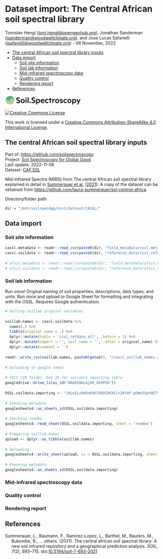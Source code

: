 Dataset import: The Central African soil spectral library
================
Tomislav Hengl (<tom.hengl@opengeohub.org>), Jonathan Sanderman
(<jsanderman@woodwellclimate.org>), and Jose Lucas Safanelli
(<jsafanelli@woodwellclimate.org>) -
08 November, 2022



-   [The central African soil spectral library
    inputs](#the-central-african-soil-spectral-library-inputs)
-   [Data import](#data-import)
    -   [Soil site information](#soil-site-information)
    -   [Soil lab information](#soil-lab-information)
    -   [Mid-infrared spectroscopy
        data](#mid-infrared-spectroscopy-data)
    -   [Quality control](#quality-control)
    -   [Rendering report](#rendering-report)
-   [References](#references)

[<img src="../../img/soilspec4gg-logo_fc.png" alt="SoilSpec4GG logo" width="250"/>](https://soilspectroscopy.org/)

[<img alt="Creative Commons License" style="border-width:0" src="https://i.creativecommons.org/l/by-sa/4.0/88x31.png" />](http://creativecommons.org/licenses/by-sa/4.0/)

This work is licensed under a [Creative Commons Attribution-ShareAlike
4.0 International
License](http://creativecommons.org/licenses/by-sa/4.0/).

## The central African soil spectral library inputs

Part of: <https://github.com/soilspectroscopy>  
Project: [Soil Spectroscopy for Global
Good](https://soilspectroscopy.org)  
Last update: 2022-11-08  
Dataset:
[CAF.SSL](https://soilspectroscopy.github.io/ossl-manual/soil-spectroscopy-tools-and-users.html#caf.ssl)

Mid-Infrared Spectra (MIRS) from The central African soil spectral
library explained in detail in [Summerauer et
al.](#ref-summerauer2021central) ([2021](#ref-summerauer2021central)). A
copy of the dataset can be obtained from
<https://github.com/laura-summerauer/ssl-central-africa>.

Directory/folder path

``` r
dir = "/mnt/soilspec4gg/ossl/dataset/CASSL/"
```

## Data import

### Soil site information

``` r
cassl.metadata <- readr::read_csv(paste0(dir, "field_metadata/cssl_metadata_all.csv"))
cassl.soildata <- readr::read_csv(paste0(dir, "reference_data/cssl_refdata_all.csv"))

# afsis_metadata <- readr::read_csv(paste0(dir, "field_metadata/afsis_metadata.csv"))
# afsis.soildata <- readr::read_csv(paste0(dir, "reference_data/afsis_refdata.csv"))
```

### Soil lab information

Run once! Original naming of soil properties, descriptions, data types,
and units. Run once and upload to Google Sheet for formatting and
integrating with the OSSL. Requires Google authentication.

``` r
# Getting soillab original variables

soillab.names <- cassl.soildata %>%
  names(.) %>%
  tibble(original_name = .) %>%
  dplyr::mutate(table = 'cssl_refdata_all', .before = 1) %>%
  dplyr::mutate(import = '', ossl_name = '', .after = original_name) %>%
  dplyr::mutate(comment = '')

readr::write_csv(soillab.names, paste0(getwd(), "/cassl_soillab_names.csv"))

# Uploading to google sheet

# FACT CIN folder. Get ID for soildata importing table
googledrive::drive_ls(as_id("0AHDIWmLAj40_Uk9PVA"))

OSSL.soildata.importing <- "19LeILz9AEnKVK7GK0ZbK3CCr2RfeP-gSWn5VpY8ETVM"

# Checking metadata
googlesheets4::as_sheets_id(OSSL.soildata.importing)

# Checking readme
googlesheets4::read_sheet(OSSL.soildata.importing, sheet = 'readme')

# Preparing soillab.names
upload <- dplyr::as_tibble(soillab.names)

# Uploading
googlesheets4::write_sheet(upload, ss = OSSL.soildata.importing, sheet = "CAF")

# Checking metadata
googlesheets4::as_sheets_id(OSSL.soildata.importing)
```

### Mid-infrared spectroscopy data

### Quality control

### Rendering report

## References

<!-- ## Data import -->
<!-- ### Soil site and laboratory data import: -->
<!-- ```{r} -->
<!-- cassl.xy = read.csv(paste0(dir, "field_metadata/cssl_metadata_all.csv")) -->
<!-- cassl.xy$observation.date.begin_iso.8601_yyyy.mm.dd = cassl.xy$sampling_date -->
<!-- cassl.xy$observation.date.end_iso.8601_yyyy.mm.dd = cassl.xy$sampling_date -->
<!-- cassl.xy$layer.upper.depth_usda_cm = ifelse(cassl.xy$sampling_layer=="0-20", 0, 20) -->
<!-- cassl.xy$layer.lower.depth_usda_cm = ifelse(cassl.xy$sampling_layer=="20-50", 20, 50) -->
<!-- cassl.xy$id.layer_local_c = cassl.xy$sample_id -->
<!-- ``` -->
<!-- #### Soil lab information -->
<!-- Harmonization function: -->
<!-- ```{r} -->
<!-- cassl.df = read.csv(paste0(dir, "reference_data/ssl_refdata_all.csv")) -->
<!-- ## https://github.com/laura-summerauer/ssl-central-africa/tree/main/data/reference_data -->
<!-- in.name = c("tc", "tn", "ph_h2o", "ph_kcl", "ph_cacl2", "clay_0.0.002", -->
<!--             "silt_0.002.0.05", "sand_0.05.2", "al_icp", "ca_icp", "mg_icp", "k_icp", "na_icp", "fe_icp") -->
<!-- #in.name[which(!in.name %in% names(casslt.df))] -->
<!-- cassl.soil = as.data.frame(cassl.df[,in.name]) -->
<!-- out.name = c("oc_usda.calc_wpct", "n.tot_usda.4h2_wpct", "ph.h2o_usda.4c1_index", "ph.kcl_usda.4c1_index", "ph.cacl2_usda.4c1_index", -->
<!--              "clay.tot_usda.3a1_wpct", "silt.tot_usda.3a1_wpct", "sand.tot_usda.3a1_wpct", -->
<!--              "al.kcl_usda.4b3_cmolkg", "ca.ext_usda.4b1_cmolkg", "mg.ext_usda.4b1_cmolkg", "k.ext_usda.4b1_cmolkg",  -->
<!--              "na.ext_usda.4b1_cmolkg", "fe.kcl_usda.4b3_mgkg") -->
<!-- ## compare values -->
<!-- #summary(cassl.soil$k_icp) -->
<!-- #summary(cassl.soil$ca_icp) -->
<!-- #summary(cassl.soil$clay_0.0.002) -->
<!-- fun.lst = as.list(rep("x*1", length(in.name))) -->
<!-- fun.lst[[which(in.name=="tc")]] = "x/10" -->
<!-- fun.lst[[which(in.name=="tn")]] = "x/10" -->
<!-- fun.lst[[which(in.name=="ca_icp")]] = "x/200" -->
<!-- fun.lst[[which(in.name=="mg_icp")]] = "x/121" -->
<!-- fun.lst[[which(in.name=="na_icp")]] = "x/230" -->
<!-- fun.lst[[which(in.name=="k_icp")]] = "x/391" -->
<!-- fun.lst[[which(in.name=="al_icp")]] = "x/90" -->
<!-- ## save translation rules: -->
<!-- #View(data.frame(in.name, out.name, unlist(fun.lst))) -->
<!-- write.csv(data.frame(in.name, out.name, unlist(fun.lst)), "./cassl_soilab_transvalues.csv") -->
<!-- cassl.soil.f = transvalues(cassl.soil, out.name, in.name, fun.lst) -->
<!-- cassl.soil.f$id.layer_local_c = cassl.df$sample_id -->
<!-- ## Total C indicated but almost all of the samples are highly acidic so TC = SOC -->
<!-- ## We can be conservative and say TC = TOC only where pH was measured and pH < 7.0. -->
<!-- cassl.soil.f$oc_usda.calc_wpct = ifelse(cassl.soil.f$ph.h2o_usda.4c1_index > 7, NA, cassl.soil.f$oc_usda.calc_wpct) -->
<!-- cassl.soil.f$c.tot_usda.4h2_wpct = ifelse(cassl.soil.f$ph.h2o_usda.4c1_index < 7, NA, cassl.soil.f$oc_usda.calc_wpct) -->
<!-- ``` -->
<!-- Exporting the table: -->
<!-- ```{r} -->
<!-- cassl.soil.f$id.layer_uuid_c = openssl::md5(make.unique(paste0("CASSL", cassl.soil.f$id.layer_local_c))) -->
<!-- cassl.soil.f$sample.doi_idf_c = "10.5281/zenodo.4320395" -->
<!-- cassl.soil.f$sample.contact.name_utf8_txt = "Laura Summerauer" -->
<!-- cassl.soil.f$sample.contact.email_ietf_email = "laura.summerauer@usys.ethz.ch" -->
<!-- x.na = soilab.name[which(!soilab.name %in% names(cassl.soil.f))] -->
<!-- if(length(x.na)>0){ for(i in x.na){ cassl.soil.f[,i] <- NA } } -->
<!-- soilab.rds = paste0(dir, "ossl_soillab_v1.rds") -->
<!-- if(!file.exists(soilab.rds)){ -->
<!--   saveRDS.gz(cassl.soil.f[,soilab.name], soilab.rds) -->
<!-- } -->
<!-- ``` -->
<!-- #### Soil site information -->
<!-- ```{r} -->
<!-- cassl.xy$longitude_wgs84_dd = cassl.xy$gps_long -->
<!-- cassl.xy$latitude_wgs84_dd = cassl.xy$gps_lat -->
<!-- cassl.xy$id.layer_uuid_c = plyr::join(cassl.xy["id.layer_local_c"], cassl.soil.f[c("id.layer_local_c","id.layer_uuid_c")])$id.layer_uuid_c -->
<!-- cassl.site = as.data.frame(cassl.xy[,c("layer.upper.depth_usda_cm", "layer.lower.depth_usda_cm",  -->
<!--                                           "latitude_wgs84_dd", "longitude_wgs84_dd", -->
<!--                                            "id.layer_local_c", "id.layer_uuid_c")]) -->
<!-- cassl.site$id.location_olc_c = olctools::encode_olc(cassl.site$latitude_wgs84_dd, cassl.site$longitude_wgs84_dd, 10) -->
<!-- ``` -->
<!-- Exporting the table: -->
<!-- ```{r} -->
<!-- cassl.site$observation.ogc.schema.title_ogc_txt = 'Open Soil Spectroscopy Library' -->
<!-- cassl.site$observation.ogc.schema_idn_url = 'https://soilspectroscopy.github.io/' -->
<!-- cassl.site$dataset.title_utf8_txt = "The Central African Soil Spectral Library" -->
<!-- cassl.site$dataset.doi_idf_c = "10.5281/zenodo.4320395" -->
<!-- cassl.site$surveyor.address_utf8_txt = "Department of Environmental Systems Science, ETH Zurich, Zurich Switzerland" -->
<!-- cassl.site$surveyor.contact_ietf_email = "laura.summerauer@usys.ethz.ch" -->
<!-- cassl.site$dataset.code_ascii_c = "CAF.SSL" -->
<!-- cassl.site$location.method_any_c = "GPS" -->
<!-- cassl.site$observation.date.begin_iso.8601_yyyy.mm.dd = cassl.xy$sampling_date -->
<!-- cassl.site$observation.date.end_iso.8601_yyyy.mm.dd = cassl.xy$sampling_date -->
<!-- cassl.site$dataset.license.title_ascii_txt = "CC-BY"  -->
<!-- cassl.site$dataset.license.address_idn_url = "https://creativecommons.org/licenses/by/4.0/" -->
<!-- cassl.site$dataset.address_idn_url = "Department of Environmental Systems Science, ETH Zurich, Zurich Switzerland" -->
<!-- cassl.site$dataset.owner_utf8_txt = "ETH Zurich" -->
<!-- cassl.site$dataset.contact.name_utf8_txt = "Laura Summerauer" -->
<!-- cassl.site$dataset.contact_ietf_email = "laura.summerauer@usys.ethz.ch" -->
<!-- x.na = site.name[which(!site.name %in% names(cassl.site))] -->
<!-- if(length(x.na)>0){ for(i in x.na){ cassl.site[,i] <- NA } } -->
<!-- soilsite.rds = paste0(dir, "ossl_soilsite_v1.rds") -->
<!-- if(!file.exists(soilsite.rds)){ -->
<!--   saveRDS.gz(cassl.site[,site.name], soilsite.rds) -->
<!-- } -->
<!-- ``` -->
<!-- ### Mid-infrared spectroscopy data -->
<!-- Mid-infrared (MIR) soil spectroscopy raw data (<https://doi.org/10.5281/zenodo.4351254>): -->
<!-- ```{r} -->
<!-- if(!exists("cassl.mir")){ -->
<!--   cassl.mir = vroom::vroom(paste0(dir, "/spectra_data/cssl_spectra.csv")) -->
<!-- } -->
<!-- dim(cassl.mir) -->
<!-- ``` -->
<!-- Add the [Universal Unique -->
<!-- Identifier](https://cran.r-project.org/web/packages/uuid/) (UUI): -->
<!-- ```{r} -->
<!-- cassl.mir$id.scan_uuid_c = openssl::md5(make.unique(paste0("CAF.SSL", cassl.mir$sample_id))) -->
<!-- ``` -->
<!-- Resampling the MIR spectra from the original window size to 2 cm-1 in `cassl.abs`: -->
<!-- ```{r} -->
<!-- sel.abs = names(cassl.mir)[-which(names(cassl.mir) %in% c("sample_id","id.scan_uuid_c"))] -->
<!-- ## 3708 -->
<!-- #summary(as.numeric(sel.abs)) -->
<!-- cassl.abs = cassl.mir[,c("id.scan_uuid_c", "sample_id", sel.abs)] -->
<!-- na.lst = rowSums(cassl.abs[,sel.abs]) -->
<!-- str(which(is.na(na.lst))) -->
<!-- ## several incomplete scans -->
<!-- #cassl.abs = cassl.abs[-which(is.na(na.lst)),] -->
<!-- dim(cassl.abs) -->
<!-- ``` -->
<!-- ```{r} -->
<!-- wav.mir = as.numeric(sel.abs) # Get wavelength only -->
<!-- #summary(wav.mir) -->
<!-- # Creating a matrix with only spectral values to resample it -->
<!-- cassl.mir.spec = as.matrix(cassl.abs[,sel.abs]) -->
<!-- colnames(cassl.mir.spec) = wav.mir -->
<!-- rownames(cassl.mir.spec) = cassl.abs$id.scan_uuid_c -->
<!-- samples.na.gaps = apply(cassl.mir.spec, 1, FUN=function(j){ round(100*sum(is.na(j))/length(j), 3)})  -->
<!-- samples.negative = apply(cassl.mir.spec, 1, FUN=function(j){ round(100*sum(j <= 0, na.rm=TRUE)/length(j), 3) }) -->
<!-- sum(samples.negative>0) -->
<!-- samples.extreme = apply(cassl.mir.spec, 1, FUN=function(j){ round(100*sum(j >= 3, na.rm=TRUE)/length(j), 3) }) -->
<!-- sum(samples.extreme>0) -->
<!-- ``` -->
<!-- ```{r} -->
<!-- cassl.mir.f = prospectr::resample(cassl.mir.spec, wav.mir, seq(600, 4000, 2))  -->
<!-- cassl.mir.f = round(as.data.frame(cassl.mir.f)*1000) -->
<!-- mir.n = paste0("scan_mir.", seq(600, 4000, 2), "_abs") -->
<!-- colnames(cassl.mir.f) = mir.n -->
<!-- cassl.mir.f$id.scan_uuid_c = rownames(cassl.mir.spec) -->
<!-- ``` -->
<!-- Plotting MIR spectra to see if there are still maybe negative values in the table: -->
<!-- ```{r} -->
<!-- matplot(y=as.vector(t(cassl.mir.f[250,mir.n])), x=seq(600, 4000, 2), -->
<!--         ylim = c(0,3000), -->
<!--         type = 'l',  -->
<!--         xlab = "Wavelength",  -->
<!--         ylab = "Absorbance" -->
<!--         ) -->
<!-- ``` -->
<!-- Export final MIR table: -->
<!-- ```{r} -->
<!-- cassl.mir.f$id.layer_local_c = plyr::join(cassl.mir.f["id.scan_uuid_c"], cassl.abs[c("id.scan_uuid_c","sample_id")])$sample_id -->
<!-- cassl.mir.f$id.layer_uuid_c = plyr::join(cassl.mir.f["id.layer_local_c"], cassl.soil.f[c("id.layer_local_c","id.layer_uuid_c")], match="first")$id.layer_uuid_c -->
<!-- summary(is.na(cassl.mir.f$id.layer_uuid_c)) -->
<!-- cassl.mir.f$model.name_utf8_txt = "Bruker Vertex 70 with HTS-XT accessory" -->
<!-- cassl.mir.f$model.code_any_c = "Bruker_Vertex_70.HTS.XT" -->
<!-- cassl.mir.f$method.light.source_any_c = "" -->
<!-- cassl.mir.f$method.preparation_any_c = "" -->
<!-- cassl.mir.f$scan.file_any_c = "" -->
<!-- cassl.mir.f$scan.date.begin_iso.8601_yyyy.mm.dd = as.Date("2014-01-01") -->
<!-- cassl.mir.f$scan.date.end_iso.8601_yyyy.mm.dd = as.Date("2018-08-01") -->
<!-- cassl.mir.f$scan.license.title_ascii_txt = "CC-BY" -->
<!-- cassl.mir.f$scan.license.address_idn_url = "https://creativecommons.org/licenses/by/4.0/" -->
<!-- cassl.mir.f$scan.doi_idf_c = "10.5281/zenodo.4320395" -->
<!-- cassl.mir.f$scan.contact.name_utf8_txt = "Laura Summerauer" -->
<!-- cassl.mir.f$scan.contact.email_ietf_email = "laura.summerauer@usys.ethz.ch" -->
<!-- cassl.mir.f$scan.mir.nafreq_ossl_pct = samples.na.gaps -->
<!-- cassl.mir.f$scan.mir.negfreq_ossl_pct = samples.negative -->
<!-- cassl.mir.f$scan.mir.extfreq_ossl_pct = samples.extreme -->
<!-- ``` -->
<!-- Save to RDS file: -->
<!-- ```{r} -->
<!-- x.na = mir.name[which(!mir.name %in% names(cassl.mir.f))] -->
<!-- if(length(x.na)>0){ for(i in x.na){ cassl.mir.f[,i] <- NA } } -->
<!-- #str(cassl.mir.f[,mir.name[1:24]]) -->
<!-- mir.rds = paste0(dir, "ossl_mir_v1.rds") -->
<!-- if(!file.exists(mir.rds)){ -->
<!--   saveRDS.gz(cassl.mir.f[,mir.name], mir.rds) -->
<!-- } -->
<!-- #rm(cassl.mir.spec); rm(cassl.mir); rm(cassl.abs) -->
<!-- #gc() -->
<!-- ``` -->
<!-- ### Quality control -->
<!-- Check if some points don't have any spectral scans: -->
<!-- ```{r} -->
<!-- mis.r = cassl.mir.f$id.layer_uuid_c %in% cassl.site$id.layer_uuid_c -->
<!-- summary(mis.r) -->
<!-- summary(duplicated(cassl.mir.f$id.scan_uuid_c)) -->
<!-- ## All OK -->
<!-- ``` -->
<!-- ### Distribution of points -->
<!-- We can plot an world map showing distribution of the sampling locations -->
<!-- for the CAF points. -->
<!-- ```{r, cassl.pnts_sites} -->
<!-- cassl.map = NULL -->
<!-- library(maptools) -->
<!-- data(wrld_simpl) -->
<!-- afr = wrld_simpl[wrld_simpl$REGION==2,] -->
<!-- mapWorld = borders(afr, colour = 'gray50', fill = 'gray50') -->
<!-- cassl.map = ggplot() + mapWorld -->
<!-- cassl.map = cassl.map + geom_point(aes(x=cassl.site$longitude_wgs84_dd, y=cassl.site$latitude_wgs84_dd), color = 'blue', shape = 18, size=.9) + coord_fixed(ratio=1.1) -->
<!-- cassl.map -->
<!-- ``` -->
<!-- Fig.  1: The Central African Soil Spectral Library locations of sites across the globe. -->
<!-- Warning: Removed 167 rows containing missing values (geom_point). -->
<!-- ```{r, eval=FALSE} -->
<!-- #save.image.pigz(file=paste0(dir, "CAFSSL.RData"), n.cores=32) -->
<!-- #rmarkdown::render("dataset/CASSL/README.Rmd") -->
<!-- ``` -->
<!-- ## References -->

<div id="refs" class="references csl-bib-body hanging-indent"
line-spacing="2">

<div id="ref-summerauer2021central" class="csl-entry">

Summerauer, L., Baumann, P., Ramirez-Lopez, L., Barthel, M., Bauters,
M., Bukombe, B., … others. (2021). The central african soil spectral
library: A new soil infrared repository and a geographical prediction
analysis. *SOIL*, *7*(2), 693–715.
doi:[10.5194/soil-7-693-2021](https://doi.org/10.5194/soil-7-693-2021)

</div>

</div>
